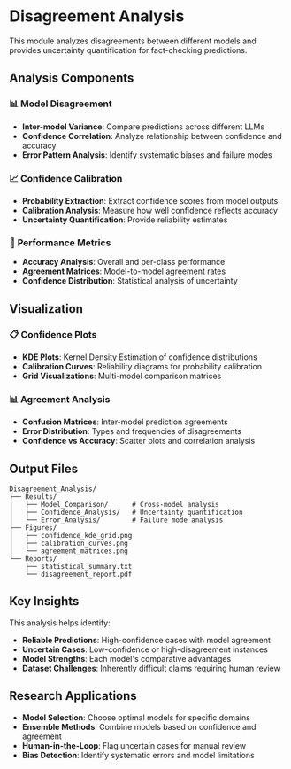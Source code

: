 # Disagreement Analysis

This module analyzes disagreements between different models and provides uncertainty quantification for fact-checking predictions.

## Analysis Components

### 📊 **Model Disagreement**
- **Inter-model Variance**: Compare predictions across different LLMs
- **Confidence Correlation**: Analyze relationship between confidence and accuracy
- **Error Pattern Analysis**: Identify systematic biases and failure modes

### 📈 **Confidence Calibration**
- **Probability Extraction**: Extract confidence scores from model outputs
- **Calibration Analysis**: Measure how well confidence reflects accuracy
- **Uncertainty Quantification**: Provide reliability estimates

### 🎯 **Performance Metrics**
- **Accuracy Analysis**: Overall and per-class performance
- **Agreement Matrices**: Model-to-model agreement rates
- **Confidence Distribution**: Statistical analysis of uncertainty

## Visualization

### 📋 **Confidence Plots**
- **KDE Plots**: Kernel Density Estimation of confidence distributions
- **Calibration Curves**: Reliability diagrams for probability calibration
- **Grid Visualizations**: Multi-model comparison matrices

### 📊 **Agreement Analysis**
- **Confusion Matrices**: Inter-model prediction agreements
- **Error Distribution**: Types and frequencies of disagreements
- **Confidence vs Accuracy**: Scatter plots and correlation analysis

## Output Files

```
Disagreement_Analysis/
├── Results/
│   ├── Model_Comparison/      # Cross-model analysis
│   ├── Confidence_Analysis/   # Uncertainty quantification
│   └── Error_Analysis/        # Failure mode analysis
├── Figures/
│   ├── confidence_kde_grid.png
│   ├── calibration_curves.png
│   └── agreement_matrices.png
└── Reports/
    ├── statistical_summary.txt
    └── disagreement_report.pdf
```

## Key Insights

This analysis helps identify:
- **Reliable Predictions**: High-confidence cases with model agreement
- **Uncertain Cases**: Low-confidence or high-disagreement instances
- **Model Strengths**: Each model's comparative advantages
- **Dataset Challenges**: Inherently difficult claims requiring human review

## Research Applications

- **Model Selection**: Choose optimal models for specific domains
- **Ensemble Methods**: Combine models based on confidence and agreement
- **Human-in-the-Loop**: Flag uncertain cases for manual review
- **Bias Detection**: Identify systematic errors and model limitations 